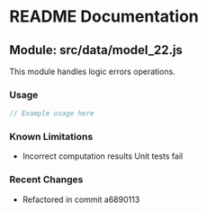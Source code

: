 # README Documentation

## Module: src/data/model_22.js

This module handles logic errors operations.

### Usage

```javascript
// Example usage here
```

### Known Limitations

- Incorrect computation results Unit tests fail

### Recent Changes

- Refactored in commit a6890113
